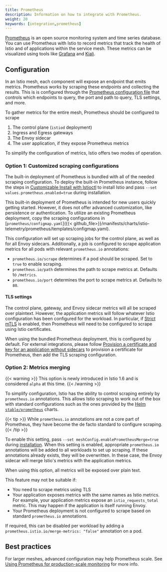 ```yaml
---
title: Prometheus
description: Information on how to integrate with Prometheus.
weight: 20
keywords: [integration,prometheus]
---
```


[Prometheus](https://prometheus.io/) is an open source monitoring system and time series database. You can use Prometheus with Istio to record metrics that track the health of Istio and of applications within the service mesh. These metrics can be visualized using tools like [Grafana](/docs/ops/integrations/grafana/) and [Kiali](/docs/tasks/observability/kiali/).

## Configuration

In an Istio mesh, each component will expose an endpoint that emits metrics. Prometheus works by scraping these endpoints and collecting the results. This is is configured through the [Prometheus configuration file](https://prometheus.io/docs/prometheus/latest/configuration/configuration/) that controls which endpoints to query, the port and path to query, TLS settings, and more.

To gather metrics for the entire mesh, Prometheus should be configured to scrape

1. The control plane (`istiod` deployment)
1. Ingress and Egress gateways
1. The Envoy sidecar
1. The user application, if they expose Prometheus metrics

To simplify the configuration of metrics, Istio offers two modes of operation.

### Option 1: Customized scraping configurations

The built-in deployment of Prometheus is bundled with all of the needed scraping configuration. To deploy the built-in Prometheus instance, follow the steps in [Customizable Install with Istioctl](/docs/setup/install/istioctl/) to install Istio and pass `--set values.prometheus.enabled=true` during installation.

This built-in deployment of Prometheus is intended for new users quickly getting started. However, it does not offer advanced customization, like persistence or authentication. To utilize an existing Prometheus deployment, copy the scraping configurations in [`prometheus/configmap.yaml`]({{< github_file>}}/manifests/charts/istio-telemetry/prometheus/templates/configmap.yaml).

This configuration will set up scraping jobs for the control plane, as well as for all Envoy sidecars. Additionally, a job is configured to scrape application metrics for all pods with relevant `prometheus.io` annotations:

* `prometheus.io/scrape` determines if a pod should be scraped. Set to `true` to enable scraping.
* `prometheus.io/path` determines the path to scrape metrics at. Defaults to `/metrics`.
* `prometheus.io/port` determines the port to scrape metrics at. Defaults to `80`.

#### TLS settings

The control plane, gateway, and Envoy sidecar metrics will all be scraped over plaintext. However, the application metrics will follow whatever Istio configuration has been configured for the workload. In particular, if [Strict mTLS](/docs/tasks/security/authentication/authn-policy/#globally-enabling-istio-mutual-tls-in-strict-mode) is enabled, then Prometheus will need to be configured to scrape using Istio certificates.

When using the bundled Prometheus deployment, this is configured by default. For external integrations, please follow [Provision a certificate and key for an application without sidecars](/blog/2020/proxy-cert/) to provision a certificate for Prometheus, then add the TLS scraping configuration.

### Option 2: Metrics merging

{{< warning >}}
This option is newly introduced in Istio 1.6 and is considered `alpha` at this time.
{{< /warning >}}

To simplify configuration, Istio has the ability to control scraping entirely by `prometheus.io` annotations. This allows Istio scraping to work out of the box with standard configurations such as the ones provided by the [Helm `stable/prometheus`](https://github.com/helm/charts/tree/master/stable/prometheus) charts.

{{< tip >}}
While `prometheus.io` annotations are not a core part of Prometheus, they have become the de facto standard to configure scraping.
{{< /tip >}}

To enable this setting, pass `--set meshConfig.enablePrometheusMerge=true` during [installation](/docs/setup/install/istioctl/). When this setting is enabled, appropriate `prometheus.io` annotations will be added to all workloads to set up scraping. If these annotations already exists, they will be overwritten. In these case, the Envoy sidecar will merge Istio's metrics with the application metrics.

When using this option, all metrics will be exposed over plain text.

This feature may not be suitable if:
* You need to scrape metrics using TLS
* Your application exposes metrics with the same names as Istio metrics. For example, your application metrics expose an `istio_requests_total` metric. This may happen if the application is itself running Envoy.
* Your Prometheus deployment is not configured to scrape based on standard `prometheus.io` annotations.

If required, this can be disabled per workload by adding a `prometheus.istio.io/merge-metrics: "false"` annotation on a pod.

## Best practices

For larger meshes, advanced configuration may help Prometheus scale. See [Using Prometheus for production-scale monitoring](/docs/ops/best-practices/observability/#using-prometheus-for-production-scale-monitoring) for more info.
